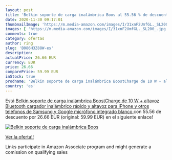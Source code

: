 ```yaml
---
layout: post
title: 'Belkin soporte de carga inalámbrica Boos al 55.56 % de descuento'
date: 2020-11-30 09:17:01
thumbnailImage: 'https://m.media-amazon.com/images/I/31xnF2UmfGL._SL200_.jpg'
images: [ 'https://m.media-amazon.com/images/I/31xnF2UmfGL._SL200_.jpg' ]
comments: true
category: ofertas
author: ring
slug: 'B086H3Z88W-es'
description:
actualPrice: 26.66 EUR
currency: EUR
price: 26.66
comparePrice: 59.99 EUR
inStock: true
prodname: 'Belkin soporte de carga inalámbrica BoostCharge de 10 W + altavoz Bluetooth  cargador inalámbrico rápido y altavoz para iPhone y otros teléfonos de Samsung y Google  micrófono integrado  blanco '
country: 'es'
---
```


Está [Belkin soporte de carga inalámbrica BoostCharge de 10 W + altavoz Bluetooth  cargador inalámbrico rápido y altavoz para iPhone y otros teléfonos de Samsung y Google  micrófono integrado  blanco ](https://www.amazon.es/dp/B086H3Z88W/?tag=tolees-21) con 55.56 de descuento por 26.66 EUR (original: 59.99 EUR) en el siguiente enlace!

[![Belkin soporte de carga inalámbrica Boos](https://m.media-amazon.com/images/I/31xnF2UmfGL._SL200_.jpg)](https://www.amazon.es/dp/B086H3Z88W/?tag=tolees-21)

[Ver la oferta!!](https://www.amazon.es/dp/B086H3Z88W/?tag=tolees-21)

Links participate in Amazon Associate program and might generate a comission on qualifying sales


